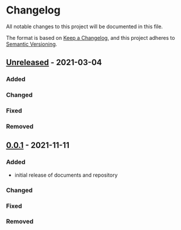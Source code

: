 # Changelog
<!-- markdownlint-disable MD013 -->
<!-- markdownlint-configure-file { "MD024":{"allow_different_nesting": true }} -->
All notable changes to this project will be documented in this file.

The format is based on [Keep a Changelog](https://keepachangelog.com/en/1.0.0/),
and this project adheres to [Semantic Versioning](https://semver.org/spec/v2.0.0.html).

## [Unreleased] - 2021-03-04

### Added

### Changed

### Fixed

### Removed

## [0.0.1] - 2021-11-11

### Added

- initial release of documents and repository

### Changed

### Fixed

### Removed

[unreleased]: https://github.com/oehrlis/oradba-repo/compare/v0.0.1...HEAD
[0.0.1]: https://github.com/oehrlis/oradba-repo/compare/v0.0.0...v0.0.1
